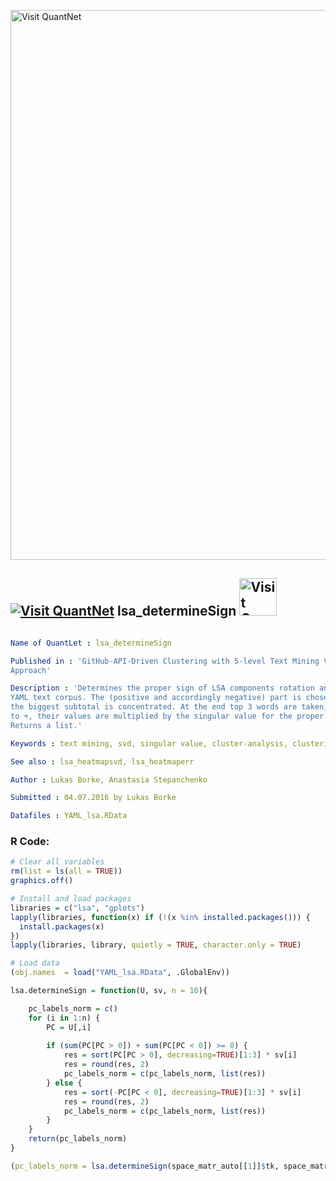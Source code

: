 
[<img src="https://github.com/QuantLet/Styleguide-and-FAQ/blob/master/pictures/banner.png" width="880" alt="Visit QuantNet">](http://quantlet.de/index.php?p=info)

## [<img src="https://github.com/QuantLet/Styleguide-and-Validation-procedure/blob/master/pictures/qloqo.png" alt="Visit QuantNet">](http://quantlet.de/) **lsa_determineSign** [<img src="https://github.com/QuantLet/Styleguide-and-Validation-procedure/blob/master/pictures/QN2.png" width="60" alt="Visit QuantNet 2.0">](http://quantlet.de/d3/ia)

```yaml

Name of QuantLet : lsa_determineSign

Published in : 'GitHub-API-Driven Clustering with 5-level Text Mining Validation Pipeline: R based
Approach'

Description : 'Determines the proper sign of LSA components rotation and extracts the top words for
YAML text corpus. The (positive and accordingly negative) part is chosen from those terms, where
the biggest subtotal is concentrated. At the end top 3 words are taken, the sign is always changed
to +, their values are multiplied by the singular value for the proper scaling and then rounded.
Returns a list.'

Keywords : text mining, svd, singular value, cluster-analysis, clustering

See also : lsa_heatmapsvd, lsa_heatmaperr

Author : Lukas Borke, Anastasia Stepanchenko

Submitted : 04.07.2016 by Lukas Borke

Datafiles : YAML_lsa.RData

```


### R Code:
```r
# Clear all variables
rm(list = ls(all = TRUE))
graphics.off()

# Install and load packages
libraries = c("lsa", "gplots")
lapply(libraries, function(x) if (!(x %in% installed.packages())) {
  install.packages(x)
})
lapply(libraries, library, quietly = TRUE, character.only = TRUE)

# Load data
(obj.names  = load("YAML_lsa.RData", .GlobalEnv))

lsa.determineSign = function(U, sv, n = 10){

    pc_labels_norm = c()
    for (i in 1:n) {
        PC = U[,i]
		
        if (sum(PC[PC > 0]) + sum(PC[PC < 0]) >= 0) {
            res = sort(PC[PC > 0], decreasing=TRUE)[1:3] * sv[i]
            res = round(res, 2)
            pc_labels_norm = c(pc_labels_norm, list(res))
        } else {
            res = sort(-PC[PC < 0], decreasing=TRUE)[1:3] * sv[i]
            res = round(res, 2)
            pc_labels_norm = c(pc_labels_norm, list(res))
        }
    }
    return(pc_labels_norm)
}

(pc_labels_norm = lsa.determineSign(space_matr_auto[[1]]$tk, space_matr_auto[[1]]$sk))

```
